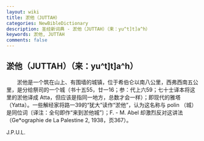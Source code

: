```yaml
---
layout: wiki
title: 淤他（JUTTAH）
categories: NewBibleDictionary
description: 圣经新词典 - 淤他（JUTTAH）（来：yu^t]t]a^h）
keywords: 淤他, JUTTAH
comments: false
---
```


## 淤他（JUTTAH）（来：yu^t]t]a^h）

　　淤他是一个筑在山上、有围墙的城镇，位于希伯仑以南八公里，西弗西南五公里，是分给祭司的一个城（书十五55，廿一16；参：代上六59；七十士译本将这里的淤他译成 Atta，但应该是指同一地方，总数才会一样）；即现代的雅塔（Yatta）。一些解经家将路一39的“犹大”读作“淤他”，认为这名称与 polin （城）是同位词〔译注：全句即作“来到淤他城”〕；F. - M. Abel 却激烈反对这讲法（Ge*ographie de La Palestine 2, 1938，页367）。

J.P.U.L.










